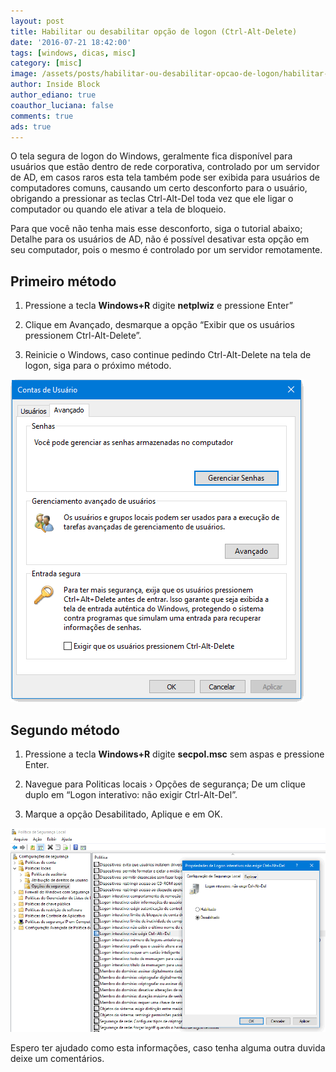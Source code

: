 ```yaml
---
layout: post
title: Habilitar ou desabilitar opção de logon (Ctrl-Alt-Delete)
date: '2016-07-21 18:42:00'
tags: [windows, dicas, misc]
category: [misc]
image: /assets/posts/habilitar-ou-desabilitar-opcao-de-logon/habilitar-ou-desabilitar-opcao-de-logon.jpg
author: Inside Block
author_ediano: true
coauthor_luciana: false
comments: true
ads: true
---
```


O tela segura de logon do Windows, geralmente fica disponível para usuários que estão dentro de rede corporativa, controlado por um servidor de AD, em casos raros esta tela também pode ser exibida para usuários de computadores comuns, causando um certo desconforto para o usuário, obrigando a pressionar as teclas Ctrl-Alt-Del toda vez que ele ligar o computador ou quando ele ativar a tela de bloqueio.

Para que você não tenha mais esse desconforto, siga o tutorial abaixo; Detalhe para os usuários de AD, não é possível desativar esta opção em seu computador, pois o mesmo é controlado por um servidor remotamente.

## Primeiro método
1. Pressione a tecla **Windows+R** digite **netplwiz** e pressione Enter”

2. Clique em Avançado, desmarque a opção “Exibir que os usuários pressionem Ctrl-Alt-Delete”.

3. Reinicie o Windows, caso continue pedindo Ctrl-Alt-Delete na tela de logon, siga para o próximo método.

![Contas de usuário](/assets/posts/habilitar-ou-desabilitar-opcao-de-logon/contas-de-usuario.png)

## Segundo método
1. Pressione a tecla **Windows+R** digite **secpol.msc** sem aspas e pressione Enter.

2. Navegue para Politicas locais › Opções de segurança; De um clique duplo em “Logon interativo: não exigir Ctrl-Alt-Del”.

3. Marque a opção Desabilitado, Aplique e em OK.

![Politicas de segurança local](/assets/posts/habilitar-ou-desabilitar-opcao-de-logon/politicas-de-seguranca.png)

Espero ter ajudado como esta informações, caso tenha alguma outra duvida deixe um comentários.